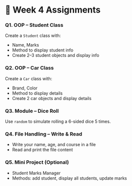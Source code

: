 # 🐍 Week 4 Assignments

### **Q1. OOP – Student Class**

Create a `Student` class with:

* Name, Marks
* Method to display student info
* Create 2–3 student objects and display info

### **Q2. OOP – Car Class**

Create a `Car` class with:

* Brand, Color
* Method to display details
* Create 2 car objects and display details

### **Q3. Module – Dice Roll**

Use `random` to simulate rolling a 6-sided dice 5 times.

### **Q4. File Handling – Write & Read**

* Write your name, age, and course in a file
* Read and print the file content

### **Q5. Mini Project (Optional)**

* Student Marks Manager
* Methods: add student, display all students, update marks
